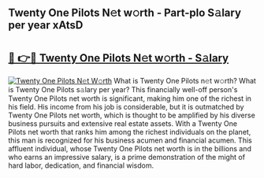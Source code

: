 ## Twenty One Pilots N𝚎t w𝚘rth - Part-plo S𝚊lary per year xAtsD

# <h2><a href="http://gc1hk2.nevu.top/?p=Twenty+One+Pilots">🔗 👉🔴 Twenty One Pilots N𝚎t w𝚘rth - S𝚊lary</a></h2>

[![Twenty One Pilots N𝚎t W𝚘rth](https://i.imgur.com/Oavwk0R.jpeg)](http://gc1hk2.nevu.top/?p=Twenty+One+Pilots)
What is Twenty One Pilots n𝚎t w𝚘rth? What is Twenty One Pilots s𝚊lary per year?
This financially well-off person's Twenty One Pilots net worth is significant, making him one of the richest in his field. His income from his job is considerable, but it is outmatched by Twenty One Pilots net worth, which is thought to be amplified by his diverse business pursuits and extensive real estate assets. With a Twenty One Pilots net worth that ranks him among the richest individuals on the planet, this man is recognized for his business acumen and financial acumen. This affluent individual, whose Twenty One Pilots net worth is in the billions and who earns an impressive salary, is a prime demonstration of the might of hard labor, dedication, and financial wisdom.

